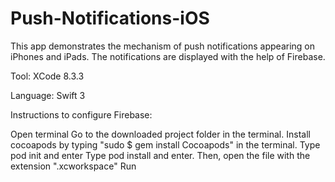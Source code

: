 # Push-Notifications-iOS
This app demonstrates the mechanism of push notifications appearing on iPhones and iPads. The notifications are displayed with the help of Firebase.

Tool: XCode 8.3.3

Language: Swift 3

Instructions to configure Firebase:

Open terminal
Go to the downloaded project folder in the terminal.
Install cocoapods by typing "sudo $ gem install Cocoapods" in the terminal.
Type pod init and enter
Type pod install and enter.
Then, open the file with the extension ".xcworkspace"
Run
